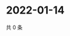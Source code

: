 # 2022-01-14

共 0 条

<!-- BEGIN WEIBO -->
<!-- 最后更新时间 Fri Jan 14 2022 00:14:03 GMT+0800 (China Standard Time) -->

<!-- END WEIBO -->
